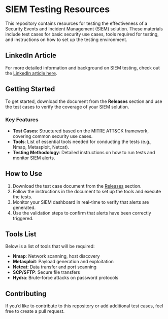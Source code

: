 # SIEM Testing Resources

This repository contains resources for testing the effectiveness of a Security Events and Incident Management (SIEM) solution. These materials include test cases for basic security use cases, tools required for testing, and instructions on how to set up the testing environment.

## LinkedIn Article
For more detailed information and background on SIEM testing, check out the [LinkedIn article here](https://www.linkedin.com/your-article-link).

## Getting Started

To get started, download the document from the **Releases** section and use the test cases to verify the coverage of your SIEM solution.

### Key Features
- **Test Cases**: Structured based on the MITRE ATT&CK framework, covering common security use cases.
- **Tools**: List of essential tools needed for conducting the tests (e.g., Nmap, Metasploit, Netcat).
- **Testing Methodology**: Detailed instructions on how to run tests and monitor SIEM alerts.

## How to Use
1. Download the test case document from the [Releases](./releases) section.
2. Follow the instructions in the document to set up the tools and execute the tests.
3. Monitor your SIEM dashboard in real-time to verify that alerts are generated.
4. Use the validation steps to confirm that alerts have been correctly triggered.

## Tools List
Below is a list of tools that will be required:
- **Nmap**: Network scanning, host discovery
- **Metasploit**: Payload generation and exploitation
- **Netcat**: Data transfer and port scanning
- **SCP/SFTP**: Secure file transfers
- **Hydra**: Brute-force attacks on password protocols

## Contributing
If you’d like to contribute to this repository or add additional test cases, feel free to create a pull request.


